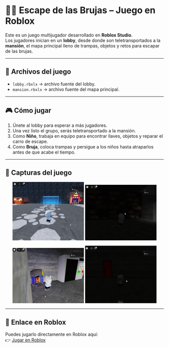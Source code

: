 # 🧙‍♀️ Escape de las Brujas – Juego en Roblox

Este es un juego multijugador desarrollado en **Roblox Studio**.  
Los jugadores inician en un **lobby**, desde donde son teletransportados a la **mansión**, el mapa principal lleno de trampas, objetos y retos para escapar de las brujas.  

---

## 🚀 Archivos del juego
- `lobby.rbxlx` → archivo fuente del lobby.  
- `mansion.rbxlx` → archivo fuente del mapa principal.  

---

## 🎮 Cómo jugar
1. Únete al lobby para esperar a más jugadores.  
2. Una vez listo el grupo, serás teletransportado a la mansión.  
3. Como **Niño**, trabaja en equipo para encontrar llaves, objetos y reparar el carro de escape.  
4. Como **Bruja**, coloca trampas y persigue a los niños hasta atraparlos antes de que acabe el tiempo.  

---

## 📸 Capturas del juego

<p align="center">
  <img src="Lobby.jpg" alt="Lobby" width="45%"/>
  <img src="PuertaSecreta.jpg" alt="Puerta secreta" width="45%"/>
</p>

<p align="center">
  <img src="Interaccion.jpg" alt="Interacción" width="45%"/>
  <img src="Puerta.jpg" alt="Puerta" width="45%"/>
</p>

---

## 🔗 Enlace en Roblox
Puedes jugarlo directamente en Roblox aquí:  
👉 [Jugar en Roblox](https://www.roblox.com/games/8630118475)  

